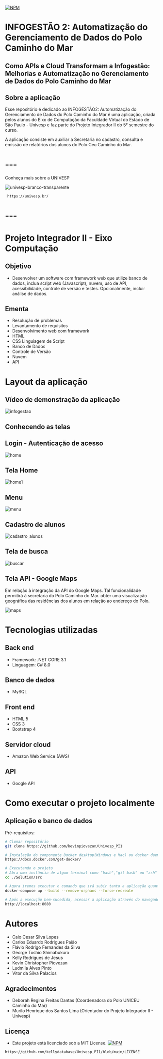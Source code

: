 [![NPM](https://img.shields.io/npm/l/react)](https://github.com/kellydatabase/Univesp_PI1/blob/main/LICENSE)

# INFOGESTÃO 2: Automatização do Gerenciamento de Dados do Polo Caminho do Mar

## Como APIs e Cloud Transformam a Infogestão: Melhorias e Automatização no Gerenciamento de Dados do Polo Caminho do Mar 

## Sobre a aplicação
Esse repositório é dedicado ao INFOGESTÃO2: Automatização do Gerenciamento de Dados do Polo Caminho do Mar é uma aplicação, criada pelos alunos do Eixo de Computação da Faculdade Virtual do Estado de São Paulo - Univesp e faz parte do Projeto Integrador II do 5° semestre do curso.

A aplicação consiste em auxiliar a Secretaria no cadastro, consulta e emissão de relatórios dos alunos do Polo Ceu Caminho do Mar.
# ---
Conheça mais sobre a UNIVESP

![univesp-branco-transparente](https://github.com/user-attachments/assets/799e6850-4191-4795-801e-52181cba25f3) 

     https://univesp.br/
# ---


# Projeto Integrador II -  Eixo Computação
## Objetivo
- Desenvolver um software com framework web que utilize banco de dados, inclua script web (Javascript), nuvem, uso de API, acessibilidade, controle de versão e testes. Opcionalmente, incluir análise de dados.

## Ementa
- Resolução de problemas
- Levantamento de requisitos
- Desenvolvimento web com framework
- HTML
- CSS
  Linguiagem de Script
- Banco de Dados
- Controle de Versão
- Nuvem
- API


# Layout da aplicação

## Vídeo de demonstração da aplicação
![infogestao](https://github.com/user-attachments/assets/bc347498-ed20-4f40-9e2e-f66bbdf1e8d7)


## Conhecendo as telas

## Login - Autenticação de acesso
![home](https://github.com/user-attachments/assets/5095a89e-2098-4a39-a851-4285ff447f51)

## Tela Home
![home1](https://github.com/user-attachments/assets/f2d59467-5690-45dc-b15c-c907c90725be)

## Menu
![menu](https://github.com/user-attachments/assets/34473b73-b2e2-4dd0-a47c-d5125e3b9b5b)

## Cadastro de alunos
![cadastro_alunos](https://github.com/user-attachments/assets/c404797b-2094-4fd6-9317-0e30c1480b50)

## Tela de busca
![buscar](https://github.com/user-attachments/assets/b7425c6d-8569-4f04-8857-eed145e3ef2a)

## Tela API - Google Maps
Em relação à integração da API do Google Maps. Tal funcionalidade permitirá à secretaria do Polo Caminho do Mar. obter uma visualização geográfica das residências dos alunos em relação ao endereço do Polo. 


![maps](https://github.com/user-attachments/assets/09392888-57b2-4617-b057-1a2347c7228e)



# Tecnologias utilizadas
## Back end
- Framework: .NET CORE 3.1
- Linguagem: C# 8.0
## Banco de dados
- MySQL
  
## Front end
- HTML 5
- CSS 3
- Bootstrap 4

## Servidor cloud
- Amazon Web Service (AWS)
  
## API
- Google API

# Como executar o projeto localmente

## Aplicação e banco de dados 
Pré-requisitos:

```bash
# Clonar repositório
git clone https://github.com/kevinpiovezan/Univesp_PI1

# Instalação do componente Docker desktop(Windows e Mac) ou docker daemon e docker-compose(Linux):
https://docs.docker.com/get-docker/

# Executando o projeto
# Abra uma instância de algum terminal como "bash","git bash" ou "zsh" dentro da pasta onde foi clonada a aplicação, e navegue até a pasta "src" como no exemplo abaixo:
cd ./Solution/src

# Agora iremos executar o comando que irá subir tanto a aplicação quanto o banco de dados:
docker-compose up --build --remove-orphans --force-recreate

# Após a execução bem-sucedida, acessar a aplicação através do navegador de sua preferência utilizando o seguinte endereço:
http://localhost:8080
```

# Autores

- Caio Cesar Silva Lopes
- Carlos Eduardo Rodrigues Paião
- Flávio Rodrigo Fernandes da Silva
- George Toshio Shimabukuro
- Kelly Rodrigues de Jesus
- Kevin Christopher Piovezan
- Ludmila Alves Pinto
- Vitor da Silva Palacios  

## Agradecimentos
- Deborah Regina Freitas Dantas (Coordenadora do Polo UNICEU Caminho do Mar)
- Murilo Henrique dos Santos Lima (Orientador do Projeto Integrador II - Univesp)

## Licença
- Este projeto está licenciado sob a MIT License. [![NPM](https://img.shields.io/npm/l/react)](https://github.com/kevinpiovezan/Univesp_PI1/blob/main/LICENSE) 
```bash
https://github.com/kellydatabase/Univesp_PI1/blob/main/LICENSE

```

